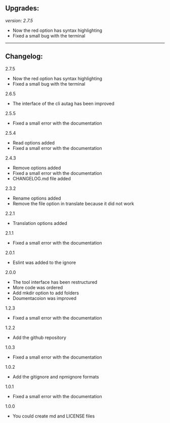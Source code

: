 ## Upgrades:    
*version: 2.7.5*
  * Now the red option has syntax highlighting
  * Fixed a small bug with the terminal
____

## Changelog:
2.7.5
  * Now the red option has syntax highlighting
  * Fixed a small bug with the terminal

2.6.5
  * The interface of the cli autag has been improved

2.5.5
  * Fixed a small error with the documentation

2.5.4
  * Read options added
  * Fixed a small error with the documentation

2.4.3
  * Remove options added
  * Fixed a small error with the documentation
  * CHANGELOG.md file added

2.3.2 
  * Rename options added
  * Remove the file option in translate because it did not work

2.2.1
  * Translation options added
  
2.1.1
  * Fixed a small error with the documentation

2.0.1
  * Eslint was added to the ignore

2.0.0
  * The tool interface has been restructured
  * More code was ordered
  * Add mkdir option to add folders
  * Doumentacoion was improved

1.2.3
  * Fixed a small error with the documentation

1.2.2
  * Add the github repository

1.0.3
  * Fixed a small error with the documentation

1.0.2
  * Add the gitignore and npmignore formats

1.0.1
  * Fixed a small error with the documentation

1.0.0
  * You could create md and LICENSE files